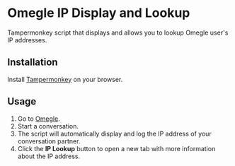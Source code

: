 # Omegle IP Display and Lookup

Tampermonkey script that displays and allows you to lookup Omegle user's IP addresses.

## Installation

Install [Tampermonkey](https://tampermonkey.net/) on your browser.

## Usage

1. Go to [Omegle](https://www.omegle.com/).
2. Start a conversation.
3. The script will automatically display and log the IP address of your conversation partner.
4. Click the **IP Lookup** button to open a new tab with more information about the IP address.
